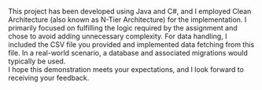 This project has been developed using Java and C#, and I employed Clean Architecture (also known as N-Tier Architecture) for the implementation. I primarily focused on fulfilling the logic required by the assignment and chose to avoid adding unnecessary complexity. For data handling, I included the CSV file you provided and implemented data fetching from this file. In a real-world scenario, a database and associated migrations would typically be used.
<br>
I hope this demonstration meets your expectations, and I look forward to receiving your feedback.
